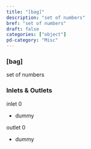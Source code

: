 ```yaml
---
title: "[bag]"
description: "set of numbers"
bref: "set of numbers"
draft: false
categories: ["object"]
pd-category: "Misc"
---
```


### [bag]

set of numbers

### Inlets & Outlets

inlet 0

 - dummy

outlet 0

 - dummy
 
